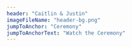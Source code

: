 ```yaml
---
header: "Caitlin & Justin"
imageFileName: "header-bg.png"
jumpToAnchor: "Ceremony"
jumpToAnchorText: "Watch the Ceremony"
---
```

